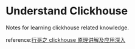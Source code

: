 # Understand Clickhouse

Notes for learning clickhouse related knowledge.

reference:[行哥之 clickhouse 原理讲解及应用深入](https://www.bilibili.com/video/BV1TK411K7DY?from=search&seid=10006643427213270544)
